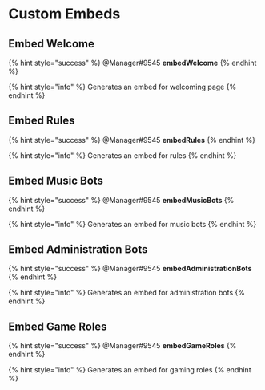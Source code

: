 # Custom Embeds

## Embed Welcome

{% hint style="success" %}
@Manager\#9545 **embedWelcome**
{% endhint %}

{% hint style="info" %}
Generates an embed for welcoming page
{% endhint %}

## Embed Rules

{% hint style="success" %}
@Manager\#9545 **embedRules**
{% endhint %}

{% hint style="info" %}
Generates an embed for rules
{% endhint %}

## Embed Music Bots

{% hint style="success" %}
@Manager\#9545 **embedMusicBots**
{% endhint %}

{% hint style="info" %}
Generates an embed for music bots
{% endhint %}

## Embed Administration Bots

{% hint style="success" %}
@Manager\#9545 **embedAdministrationBots**
{% endhint %}

{% hint style="info" %}
Generates an embed for administration bots
{% endhint %}

## Embed Game Roles

{% hint style="success" %}
@Manager\#9545 **embedGameRoles**
{% endhint %}

{% hint style="info" %}
Generates an embed for gaming roles
{% endhint %}

